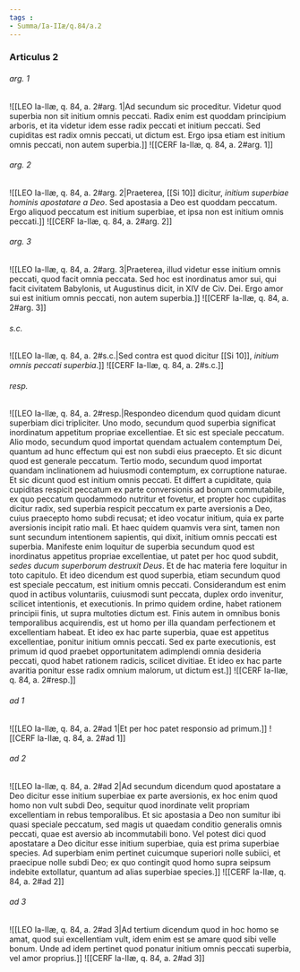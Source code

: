 ```yaml
---
tags : 
- Summa/Ia-IIæ/q.84/a.2
---
```


### Articulus 2

###### arg. 1
![[LEO Ia-IIæ, q. 84, a. 2#arg. 1|Ad secundum sic proceditur. Videtur quod superbia non sit initium omnis peccati. Radix enim est quoddam principium arboris, et ita videtur idem esse radix peccati et initium peccati. Sed cupiditas est radix omnis peccati, ut dictum est. Ergo ipsa etiam est initium omnis peccati, non autem superbia.]]
![[CERF Ia-IIæ, q. 84, a. 2#arg. 1]]

###### arg. 2
![[LEO Ia-IIæ, q. 84, a. 2#arg. 2|Praeterea, [[Si 10]] dicitur, *initium superbiae hominis apostatare a Deo*. Sed apostasia a Deo est quoddam peccatum. Ergo aliquod peccatum est initium superbiae, et ipsa non est initium omnis peccati.]]
![[CERF Ia-IIæ, q. 84, a. 2#arg. 2]]

###### arg. 3
![[LEO Ia-IIæ, q. 84, a. 2#arg. 3|Praeterea, illud videtur esse initium omnis peccati, quod facit omnia peccata. Sed hoc est inordinatus amor sui, qui facit civitatem Babylonis, ut Augustinus dicit, in XIV de Civ. Dei. Ergo amor sui est initium omnis peccati, non autem superbia.]]
![[CERF Ia-IIæ, q. 84, a. 2#arg. 3]]

###### s.c.
![[LEO Ia-IIæ, q. 84, a. 2#s.c.|Sed contra est quod dicitur [[Si 10]], *initium omnis peccati superbia*.]]
![[CERF Ia-IIæ, q. 84, a. 2#s.c.]]

###### resp.
![[LEO Ia-IIæ, q. 84, a. 2#resp.|Respondeo dicendum quod quidam dicunt superbiam dici tripliciter. Uno modo, secundum quod superbia significat inordinatum appetitum propriae excellentiae. Et sic est speciale peccatum. Alio modo, secundum quod importat quendam actualem contemptum Dei, quantum ad hunc effectum qui est non subdi eius praecepto. Et sic dicunt quod est generale peccatum. Tertio modo, secundum quod importat quandam inclinationem ad huiusmodi contemptum, ex corruptione naturae. Et sic dicunt quod est initium omnis peccati. Et differt a cupiditate, quia cupiditas respicit peccatum ex parte conversionis ad bonum commutabile, ex quo peccatum quodammodo nutritur et fovetur, et propter hoc cupiditas dicitur radix, sed superbia respicit peccatum ex parte aversionis a Deo, cuius praecepto homo subdi recusat; et ideo vocatur initium, quia ex parte aversionis incipit ratio mali. Et haec quidem quamvis vera sint, tamen non sunt secundum intentionem sapientis, qui dixit, initium omnis peccati est superbia. Manifeste enim loquitur de superbia secundum quod est inordinatus appetitus propriae excellentiae, ut patet per hoc quod subdit, *sedes ducum superborum destruxit Deus*. Et de hac materia fere loquitur in toto capitulo. Et ideo dicendum est quod superbia, etiam secundum quod est speciale peccatum, est initium omnis peccati. Considerandum est enim quod in actibus voluntariis, cuiusmodi sunt peccata, duplex ordo invenitur, scilicet intentionis, et executionis. In primo quidem ordine, habet rationem principii finis, ut supra multoties dictum est. Finis autem in omnibus bonis temporalibus acquirendis, est ut homo per illa quandam perfectionem et excellentiam habeat. Et ideo ex hac parte superbia, quae est appetitus excellentiae, ponitur initium omnis peccati. Sed ex parte executionis, est primum id quod praebet opportunitatem adimplendi omnia desideria peccati, quod habet rationem radicis, scilicet divitiae. Et ideo ex hac parte avaritia ponitur esse radix omnium malorum, ut dictum est.]]
![[CERF Ia-IIæ, q. 84, a. 2#resp.]]

###### ad 1
![[LEO Ia-IIæ, q. 84, a. 2#ad 1|Et per hoc patet responsio ad primum.]]
![[CERF Ia-IIæ, q. 84, a. 2#ad 1]]

###### ad 2
![[LEO Ia-IIæ, q. 84, a. 2#ad 2|Ad secundum dicendum quod apostatare a Deo dicitur esse initium superbiae ex parte aversionis, ex hoc enim quod homo non vult subdi Deo, sequitur quod inordinate velit propriam excellentiam in rebus temporalibus. Et sic apostasia a Deo non sumitur ibi quasi speciale peccatum, sed magis ut quaedam conditio generalis omnis peccati, quae est aversio ab incommutabili bono. Vel potest dici quod apostatare a Deo dicitur esse initium superbiae, quia est prima superbiae species. Ad superbiam enim pertinet cuicumque superiori nolle subiici, et praecipue nolle subdi Deo; ex quo contingit quod homo supra seipsum indebite extollatur, quantum ad alias superbiae species.]]
![[CERF Ia-IIæ, q. 84, a. 2#ad 2]]

###### ad 3
![[LEO Ia-IIæ, q. 84, a. 2#ad 3|Ad tertium dicendum quod in hoc homo se amat, quod sui excellentiam vult, idem enim est se amare quod sibi velle bonum. Unde ad idem pertinet quod ponatur initium omnis peccati superbia, vel amor proprius.]]
![[CERF Ia-IIæ, q. 84, a. 2#ad 3]]

